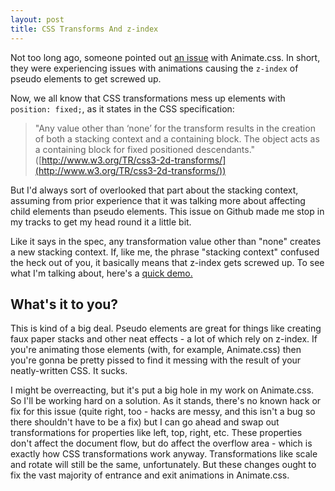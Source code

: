 ```yaml
---
layout: post
title: CSS Transforms And z-index
---
```


Not too long ago, someone pointed out [an issue](https://github.com/daneden/animate.css/issues/25) with Animate.css. In short, they were experiencing issues with animations causing the `z-index` of pseudo elements to get screwed up.

Now, we all know that CSS transformations mess up elements with `position: fixed;`, as it states in the CSS specification:


> "Any value other than ‘none’ for the transform results in the creation of both a stacking context and a containing block. The object acts as a containing block for fixed positioned descendants." ([http://www.w3.org/TR/css3-2d-transforms/](http://www.w3.org/TR/css3-2d-transforms/))


But I'd always sort of overlooked that part about the stacking context, assuming from prior experience that it was talking more about affecting child elements than pseudo elements. This issue on Github made me stop in my tracks to get my head round it a little bit.

Like it says in the spec, any transformation value other than "none" creates a new stacking context. If, like me, the phrase "stacking context" confused the heck out of you, it basically means that z-index gets screwed up. To see what I'm talking about, here's a [quick demo.](http://dabblet.com/gist/2463684)


## What's it to you?


This is kind of a big deal. Pseudo elements are great for things like creating faux paper stacks and other neat effects - a lot of which rely on z-index. If you're animating those elements (with, for example, Animate.css) then you're gonna be pretty pissed to find it messing with the result of your neatly-written CSS. It sucks.

I might be overreacting, but it's put a big hole in my work on Animate.css. So I'll be working hard on a solution. As it stands, there's no known hack or fix for this issue (quite right, too - hacks are messy, and this isn't a bug so there shouldn't have to be a fix) but I can go ahead and swap out transformations for properties like left, top, right, etc. These properties don't affect the document flow, but do affect the overflow area - which is exactly how CSS transformations work anyway. Transformations like scale and rotate will still be the same, unfortunately. But these changes ought to fix the vast majority of entrance and exit animations in Animate.css.
